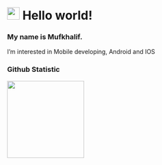 # <img src="https://github.com/TheDudeThatCode/TheDudeThatCode/blob/master/Assets/Hi.gif" width="29px"> **Hello world!** &nbsp;
### My name is **Mufkhalif**.

I’m interested in Mobile developing, Android and IOS 

### Github Statistic
<p align="left">
<a href="https://github.com/mufkhalif">
<img height="180em" src="https://github-readme-stats-eight-theta.vercel.app/api?username=mufkhalif&show_icons=true&theme=dark&include_all_commits=true&count_private=true"/>
</a>
</p>
